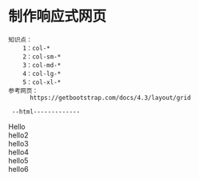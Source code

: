 # 制作响应式网页
    知识点：
        1：col-*
        2：col-sm-*
        3：col-md-*
        4：col-lg-*
        5：col-xl-*
    参考网页：
          https://getbootstrap.com/docs/4.3/layout/grid

     --html-------------

  <div class="row md-3">
      <div class="col-6 bg-sucess">Hello</div>
  </div>
  <div class="row mb-3">
      <div class="col-xl-12 col-lg-10 col-md-8 col-sm-4 col-6 bg-warning">hello2</div>
  </div>
  <div class="row">
      <div class="col-12 col-md-6 bg-danger">hello3</div>
      <div class="col-12 col-md-6 bg-primary">hello4</div>
  </div>
  <div class="row">
      <div class="col-12 col-md-6 bg-danger">hello5</div>
      <div class="d-none d-md-block col-md-6 bg-primary">hello6</div>
  </div>